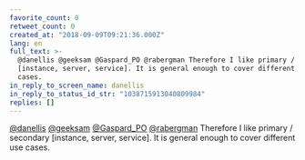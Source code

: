 ```yaml
---
favorite_count: 0
retweet_count: 0
created_at: "2018-09-09T09:21:36.000Z"
lang: en
full_text: >-
  @danellis @geeksam @Gaspard_PO @rabergman Therefore I like primary / secondary
  [instance, server, service]. It is general enough to cover different use
  cases.
in_reply_to_screen_name: danellis
in_reply_to_status_id_str: "1038715913040809984"
replies: []
---
```


[@danellis](https://twitter.com/danellis)
[@geeksam](https://twitter.com/geeksam)
[@Gaspard_PO](https://twitter.com/Gaspard_PO)
[@rabergman](https://twitter.com/rabergman) Therefore I like primary / secondary
[instance, server, service]. It is general enough to cover different use cases.
